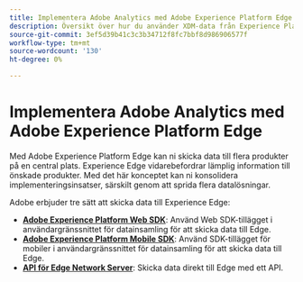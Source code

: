 ```yaml
---
title: Implementera Adobe Analytics med Adobe Experience Platform Edge
description: Översikt över hur du använder XDM-data från Experience Platform i Adobe Analytics
source-git-commit: 3ef5d39b41c3c3b34712f8fc7bbf8d986906577f
workflow-type: tm+mt
source-wordcount: '130'
ht-degree: 0%

---
```



# Implementera Adobe Analytics med Adobe Experience Platform Edge

Med Adobe Experience Platform Edge kan ni skicka data till flera produkter på en central plats. Experience Edge vidarebefordrar lämplig information till önskade produkter. Med det här konceptet kan ni konsolidera implementeringsinsatser, särskilt genom att sprida flera datalösningar.

Adobe erbjuder tre sätt att skicka data till Experience Edge:

* **[Adobe Experience Platform Web SDK](web-sdk/overview.md)**: Använd Web SDK-tillägget i användargränssnittet för datainsamling för att skicka data till Edge.
* **[Adobe Experience Platform Mobile SDK](mobile-sdk/overview.md)**: Använd SDK-tillägget för mobiler i användargränssnittet för datainsamling för att skicka data till Edge.
* **[API för Edge Network Server](edge-api/overview.md)**: Skicka data direkt till Edge med ett API.
